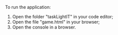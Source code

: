 To run the application:
1. Open the folder "taskLightIT" in your code editor;
2. Open the file "game.html" in your browser;
3. Open the console in a browser.